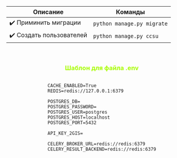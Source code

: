 | Описание                 | Команды                        |
|--------------------------|--------------------------------|
| ✔️ Приминить миграции    | ```python manage.py migrate``` |
| ✔️ Создать пользователей | ```python manage.py ccsu```    |

<br>


<H3 style="text-align: center; color:#A7FC00;">Шаблон для файла .env </H3>
<div style="display: flex; justify-content: center;">

```dotenv
CACHE_ENABLED=True
REDIS=redis://127.0.0.1:6379

POSTGRES_DB=
POSTGRES_PASSWORD=
POSTGRES_USER=postgres
POSTGRES_HOST=localhost
POSTGRES_PORT=5432

API_KEY_2GIS=

CELERY_BROKER_URL=redis://redis:6379
CELERY_RESULT_BACKEND=redis://redis:6379
```

</div>
